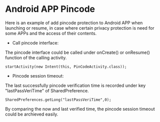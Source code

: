 # Android APP Pincode
Here is an example of add pincode protection to Android APP when launching or resume, in case where certain privacy protection is need for some APPs and the access of their contents.


- Call pincode interface:

The pincode interface could be called under onCreate() or onResume() function of the calling activity.
```
startActivity(new Intent(this, PinCodeActivity.class));
```


- Pincode session timeout:

The last successfully pincode verification time is recorded under key "lastPassVeriTime" of SharedPreference.
```
SharedPreferences.getLong("lastPassVeriTime",0);
```
By comparing the now and last verified time, the pincode session timeout could be archieved easily.
